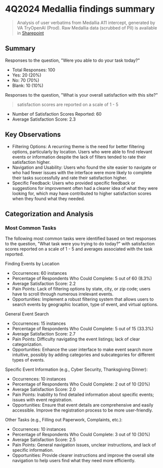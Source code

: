 # 4Q2024 Medallia findings summary
> Analysis of user verbatims from Medallia A11 intercept, generated by VA TryOpenAI (Prod).
> Raw Medallia data (scrubbed of PII) is available in [Sharepoint](https://dvagov-my.sharepoint.com/:x:/r/personal/suzanne_middaugh_va_gov/_layouts/15/Doc.aspx?sourcedoc=%7B2beb69d7-06c5-4f07-af51-8fd419ce4a08%7D&action=edit&wdinitialsession=90d79b5e-d34e-d583-0f48-14519791eba2&wdrldsc=2&wdrldc=1&wdrldr=ReloadInEditMode%2CTransitionNonMetro%2COnSaveAsWebMet)

## Summary
Responses to the question, "Were you able to do your task today?" 
- Total Responses: 100
- Yes: 20 (20%)
- No: 70 (70%)
- Blank: 10 (10%)

Responses to the question, "What is your overall satisfaction with this site?"
> satisfaction scores are reported on a scale of 1 - 5
- Number of Satisfaction Scores Reported: 60
- Average Satisfaction Score: 2.3

## Key Observations
- Filtering Options: A recurring theme is the need for better filtering options, particularly by location. Users who were able to find relevant events or information despite the lack of filters tended to rate their satisfaction higher.
- Navigation and Usability: Users who found the site easier to navigate or who had fewer issues with the interface were more likely to complete their tasks successfully and rate their satisfaction higher.
- Specific Feedback: Users who provided specific feedback or suggestions for improvement often had a clearer idea of what they were looking for, which may have contributed to higher satisfaction scores when they found what they needed.

## Categorization and Analysis

### Most Common Tasks
The following most common tasks were identified based on text responses to the question, "What task were you trying to do today?" with satisfaction scores reported on a scale of 1 - 5 and averages associated with the task reported. 

Finding Events by Location
- Occurrences: 60 instances
- Percentage of Respondents Who Could Complete: 5 out of 60 (8.3%)
- Average Satisfaction Score: 2.2
- Pain Points: Lack of filtering options by state, city, or zip code; users have to scroll through numerous irrelevant events.
- Opportunities: Implement a robust filtering system that allows users to search events by geographic location, type of event, and virtual options.

General Event Search
- Occurrences: 15 instances
- Percentage of Respondents Who Could Complete: 5 out of 15 (33.3%)
- Average Satisfaction Score: 2.7
- Pain Points: Difficulty navigating the event listings; lack of clear categorization.
- Opportunities: Enhance the user interface to make event search more intuitive, possibly by adding categories and subcategories for different types of events.

Specific Event Information (e.g., Cyber Security, Thanksgiving Dinner):
- Occurrences: 10 instances
- Percentage of Respondents Who Could Complete: 2 out of 10 (20%)
- Average Satisfaction Score: 2.0
- Pain Points: Inability to find detailed information about specific events; issues with event registration.
- Opportunities: Ensure that event details are comprehensive and easily accessible. Improve the registration process to be more user-friendly.

Other Tasks (e.g., Filling out Paperwork, Complaints, etc.):
- Occurrences: 10 instances
- Percentage of Respondents Who Could Complete: 3 out of 10 (30%)
- Average Satisfaction Score: 2.5
- Pain Points: General navigation issues, unclear instructions, and lack of specific information.
- Opportunities: Provide clearer instructions and improve the overall site navigation to help users find what they need more efficiently.
